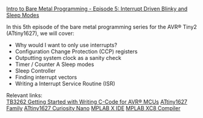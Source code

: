 [Intro to Bare Metal Programming - Episode 5: Interrupt Driven Blinky and Sleep Modes](https://www.youtube.com/watch?v=7tbJO28Xhbo&list=PLtQdQmNK_0DQ8KGcZ1BOPv-3RDPvtqJ1H&index=5)  


In this 5th episode of the bare metal programming series for the AVR® Tiny2 (ATtiny1627), we will cover: 
 
   - Why would I want to only use interrupts?
   - Configuration Change Protection (CCP) registers
   - Outputting system clock as a sanity check
   - Timer / Counter A Sleep modes
   - Sleep Controller
   - Finding interrupt vectors
   - Writing a Interrupt Service Routine (ISR)

Relevant links:  
[TB3262 Getting Started with Writing C-Code for AVR® MCUs](https://mchp.us/3QAwAH5)
[ATtiny1627 Family](https://mchp.us/3Oq6ipg)
[ATtiny1627 Curiosity Nano](https://mchp.us/3bfbtKg)
[MPLAB X IDE](https://mchp.us/3xEXdCc)
[MPLAB XC8 Compiler](https://mchp.us/3QAgsW5)